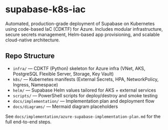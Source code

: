 # supabase-k8s-iac
Automated, production-grade deployment of Supabase on Kubernetes using code-based IaC (CDKTF) for Azure. Includes modular infrastructure, secure secrets management, Helm-based app provisioning, and scalable cloud-native architecture.

## Repo Structure
- `infra/` — CDKTF (Python) skeleton for Azure infra (VNet, AKS, PostgreSQL Flexible Server, Storage, Key Vault)
- `k8s/` — Kubernetes manifests (External Secrets, HPA, NetworkPolicy, Ingress, Namespace)
- `helm/` — Supabase Helm values tailored for AKS + external services
- `scripts/` — PowerShell scripts for deploy/destroy and smoke testing
- `docs/implementation/` — Implementation plan and deployment flow
- `docs/diagrams/` — Mermaid diagram placeholders

See `docs/implementation/azure-supabase-implementation-plan.md` for the full end-to-end steps.
